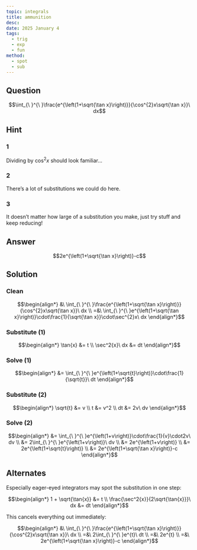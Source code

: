 ```yaml
---
topic: integrals
title: ammunition
desc: 
date: 2025 January 4
tags:
  - trig
  - exp
  - fun
method:
  - spot
  - sub
---
```



## Question
```math
\int_{\ }^{\ }\frac{e^{\left(1+\sqrt{\tan x}\right)}}{\cos^{2}x\sqrt{\tan x}}\ dx
```


## Hint

### 1
Dividing by $\cos^2{x}$ should look familiar...

### 2
There’s a lot of substitutions we could do here.

### 3
It doesn’t matter how large of a substitution you make, just try stuff and keep reducing!


## Answer
```math
2e^{\left(1+\sqrt{\tan x}\right)}-c
```


## Solution

### Clean
```math
\begin{align*}
  &\ \int_{\ }^{\ }\frac{e^{\left(1+\sqrt{\tan x}\right)}}{\cos^{2}x\sqrt{\tan x}}\ dx
  \\ =&\ \int_{\ }^{\ }e^{\left(1+\sqrt{\tan x}\right)}\cdot\frac{1}{\sqrt{\tan x}}\cdot\sec^{2}x\ dx
\end{align*}
```

### Substitute (1)
```math
\begin{align*}
  \tan{x} &= t
  \\ \sec^2{x}\ dx &= dt
\end{align*}
```

### Solve (1)
```math
\begin{align*}
  &= \int_{\ }^{\ }e^{\left(1+\sqrt{t}\right)}\cdot\frac{1}{\sqrt{t}}\ dt
\end{align*}
```

### Substitute (2)
```math
\begin{align*}
  \sqrt{t} &= v
  \\ t &= v^2
  \\ dt &= 2v\ dv
\end{align*}
```

### Solve (2)
```math
\begin{align*}
  &= \int_{\ }^{\ }e^{\left(1+v\right)}\cdot\frac{1}{v}\cdot2v\ dv
  \\ &= 2\int_{\ }^{\ }e^{\left(1+v\right)}\ dv
  \\ &= 2e^{\left(1+v\right)}
  \\ &= 2e^{\left(1+\sqrt{t}\right)}
  \\ &= 2e^{\left(1+\sqrt{\tan x}\right)}-c
\end{align*}
```


## Alternates

Especially eager-eyed integrators may spot the substitution in one step:

```math
\begin{align*}
  1 + \sqrt{\tan{x}} &= t
  \\ \frac{\sec^2{x}}{2\sqrt{\tan{x}}}\ dx &= dt
\end{align*}
```

This cancels everything out immediately:

```math
\begin{align*}
  &\ \int_{\ }^{\ }\frac{e^{\left(1+\sqrt{\tan x}\right)}}{\cos^{2}x\sqrt{\tan x}}\ dx
  \\ =&\ 2\int_{\ }^{\ }e^{t}\ dt
  \\ =&\ 2e^{t}
  \\ =&\ 2e^{\left(1+\sqrt{\tan x}\right)}-c
\end{align*}
```
